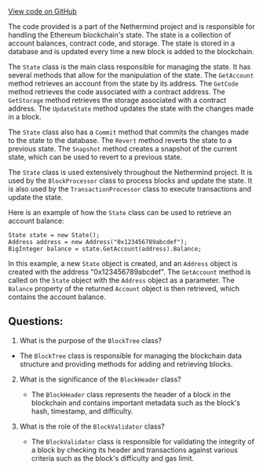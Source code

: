 [View code on GitHub](https://github.com/nethermindeth/nethermind/Nethermind.TxPool/TxPool.NonceInfo.cs)

The code provided is a part of the Nethermind project and is responsible for handling the Ethereum blockchain's state. The state is a collection of account balances, contract code, and storage. The state is stored in a database and is updated every time a new block is added to the blockchain. 

The `State` class is the main class responsible for managing the state. It has several methods that allow for the manipulation of the state. The `GetAccount` method retrieves an account from the state by its address. The `GetCode` method retrieves the code associated with a contract address. The `GetStorage` method retrieves the storage associated with a contract address. The `UpdateState` method updates the state with the changes made in a block. 

The `State` class also has a `Commit` method that commits the changes made to the state to the database. The `Revert` method reverts the state to a previous state. The `Snapshot` method creates a snapshot of the current state, which can be used to revert to a previous state. 

The `State` class is used extensively throughout the Nethermind project. It is used by the `BlockProcessor` class to process blocks and update the state. It is also used by the `TransactionProcessor` class to execute transactions and update the state. 

Here is an example of how the `State` class can be used to retrieve an account balance:

```
State state = new State();
Address address = new Address("0x123456789abcdef");
BigInteger balance = state.GetAccount(address).Balance;
``` 

In this example, a new `State` object is created, and an `Address` object is created with the address "0x123456789abcdef". The `GetAccount` method is called on the `State` object with the `Address` object as a parameter. The `Balance` property of the returned `Account` object is then retrieved, which contains the account balance.
## Questions: 
 1. What is the purpose of the `BlockTree` class?
   - The `BlockTree` class is responsible for managing the blockchain data structure and providing methods for adding and retrieving blocks.

2. What is the significance of the `BlockHeader` class?
   - The `BlockHeader` class represents the header of a block in the blockchain and contains important metadata such as the block's hash, timestamp, and difficulty.

3. What is the role of the `BlockValidator` class?
   - The `BlockValidator` class is responsible for validating the integrity of a block by checking its header and transactions against various criteria such as the block's difficulty and gas limit.